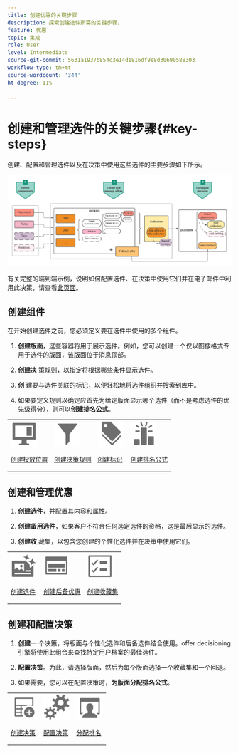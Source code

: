 ```yaml
---
title: 创建优惠的关键步骤
description: 探索创建选件所需的关键步骤。
feature: 优惠
topic: 集成
role: User
level: Intermediate
source-git-commit: 5631a1937b854c3e14d1816df9e8d30690588303
workflow-type: tm+mt
source-wordcount: '344'
ht-degree: 11%

---
```


# 创建和管理选件的关键步骤{#key-steps}

创建、配置和管理选件以及在决策中使用这些选件的主要步骤如下所示。

![](../../assets/offer-create-manage-process.png)

有关完整的端到端示例，说明如何配置选件、在决策中使用它们并在电子邮件中利用此决策，请查看[此页面](../offers-e2e.md)。

## 创建组件

在开始创建选件之前，您必须定义要在选件中使用的多个组件。

1. **创建版面**，这些容器将用于展示选件。例如，您可以创建一个仅以图像格式专用于选件的版面，该版面位于消息顶部。

1. **创建决** 策规则，以指定将根据哪些条件显示选件。

1. **创** 建要与选件关联的标记，以便轻松地将选件组织并搜索到库中。

1. 如果要定义规则以确定应首先为给定版面显示哪个选件（而不是考虑选件的优先级得分），则可以&#x200B;**创建排名公式**。

<table>
<tr>
<td><img src="../../assets/do-not-localize/icon-placement.svg" width="60px"><p><a href="../offer-library/creating-placements.md">创建投放位置</a></p></td>
<td><img src="../../assets/do-not-localize/icon-rules.svg" width="60px"><p><a href="../offer-library/creating-decision-rules.md">创建决策规则</a></p></td>
<td><img src="../../assets/do-not-localize/icon-tags.svg" width="60px"><p><a href="../offer-library/creating-tags.md">创建标记</a></p></td>
<td><img src="../../assets/do-not-localize/icon-ranking.svg" width="60px"><p><a href="../offer-library/create-ranking-formulas.md">创建排名公式</a></p></td>
</table>

## 创建和管理优惠

1. **创建选件**，并配置其内容和属性。

1. **创建备用选件**，如果客户不符合任何选定选件的资格，这是最后显示的选件。

1. **创建收** 藏集，以包含您创建的个性化选件并在决策中使用它们。

<table>
<tr>
<td><img src="../../assets/do-not-localize/icon-offer.svg" width="60px"><p><a href="../offer-library/creating-personalized-offers.md">创建选件</a></p></td>
<td><img src="../../assets/do-not-localize/icon-fallback.svg" width="60px"><p><a href="../offer-library/creating-fallback-offers.md">创建后备优惠</a></p></td>
<td><img src="../../assets/do-not-localize/icon-collection.svg" width="60px"><p><a href="../offer-library/creating-collections.md">创建收藏集</a></p></td></tr>
</table>

## 创建和配置决策

1. **创建一** 个决策，将版面与个性化选件和后备选件结合使用。offer decisioning引擎将使用此组合来查找特定用户档案的最佳选件。

1. **配置决策**。为此，请选择版面，然后为每个版面选择一个收藏集和一个回退。

1. 如果需要，您可以在配置决策时，**为版面分配排名公式**。

<table>
<tr>
<td><img src="../../assets/do-not-localize/icon-decision.svg" width="60px"><p><a href="../offer-activities/create-offer-activities.md">创建决策</a></p></td>
<td><img src="../../assets/do-not-localize/icon-configure-decision.svg" width="60px"><p><a href="../offer-activities/create-offer-activities.md#add-offers">配置决策</a></p></td>
<td><img src="../../assets/do-not-localize/icon-assign-ranking.svg" width="60px"><p><a href="../offer-activities/configure-offer-selection.md#assign-ranking-formula">分配排名</a></p></td>
</tr>
</table>
